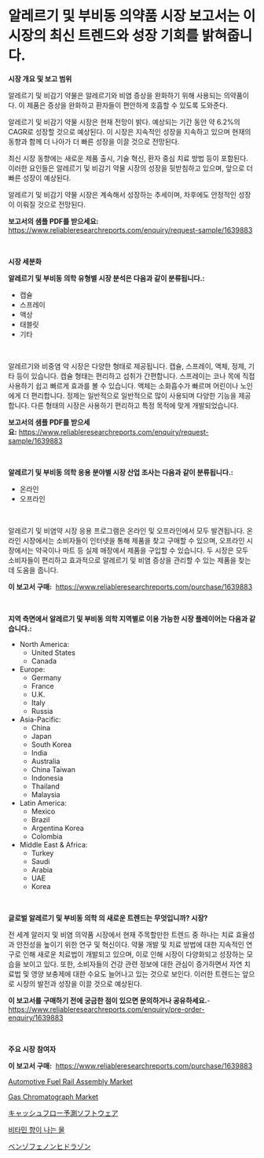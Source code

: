<p><h1>알레르기 및 부비동 의약품 시장 보고서는 이 시장의 최신 트렌드와 성장 기회를 밝혀줍니다.</h1></p><p><strong>시장 개요 및 보고 범위</strong></p>
<p><p>알레르기 및 비감기 약물은 알레르기와 비염 증상을 완화하기 위해 사용되는 의약품이다. 이 제품은 증상을 완화하고 환자들이 편안하게 호흡할 수 있도록 도와준다. </p><p>알레르기 및 비감기 약물 시장은 현재 전망이 밝다. 예상되는 기간 동안 약 6.2%의 CAGR로 성장할 것으로 예상된다. 이 시장은 지속적인 성장을 지속하고 있으며 현재의 동향과 함께 더 나아가 더 빠른 성장을 이끌 것으로 전망된다. </p><p>최신 시장 동향에는 새로운 제품 출시, 기술 혁신, 환자 중심 치료 방법 등이 포함된다. 이러한 요인들은 알레르기 및 비감기 약물 시장의 성장을 뒷받침하고 있으며, 앞으로 더 빠른 성장이 예상된다.</p><p>알레르기 및 비감기 약물 시장은 계속해서 성장하는 추세이며, 차후에도 안정적인 성장이 이뤄질 것으로 전망된다.</p></p>
<p><strong>보고서의 샘플 PDF를 받으세요:</strong> <a href="https://www.reliableresearchreports.com/enquiry/request-sample/1639883">https://www.reliableresearchreports.com/enquiry/request-sample/1639883</a></p>
<p>&nbsp;</p>
<p><strong>시장 세분화</strong></p>
<p><strong>알레르기 및 부비동 의학 유형별 시장 분석은 다음과 같이 분류됩니다.:</strong></p>
<p><ul><li>캡슐</li><li>스프레이</li><li>액상</li><li>태블릿</li><li>기타</li></ul></p>
<p>&nbsp;</p>
<p><p>알레르기와 비중염 약 시장은 다양한 형태로 제공됩니다. 캡슐, 스프레이, 액체, 정제, 기타 등이 있습니다. 캡슐 형태는 편리하고 섭취가 간편합니다. 스프레이는 코나 목에 직접 사용하기 쉽고 빠르게 효과를 볼 수 있습니다. 액체는 소화흡수가 빠르며 어린이나 노인에게 더 편리합니다. 정제는 일반적으로 일반적으로 많이 사용되며 다양한 기능을 제공합니다. 다른 형태의 시장은 사용하기 편리하고 특정 목적에 맞게 개발되었습니다.</p></p>
<p><strong>보고서의 샘플 PDF를 받으세요:</strong>&nbsp;<a href="https://www.reliableresearchreports.com/enquiry/request-sample/1639883">https://www.reliableresearchreports.com/enquiry/request-sample/1639883</a></p>
<p>&nbsp;</p>
<p><strong> 알레르기 및 부비동 의학 응용 분야별 시장 산업 조사는 다음과 같이 분류됩니다.:</strong></p>
<p><ul><li>온라인</li><li>오프라인</li></ul></p>
<p>&nbsp;</p>
<p><p>알레르기 및 비염약 시장 응용 프로그램은 온라인 및 오프라인에서 모두 발견됩니다. 온라인 시장에서는 소비자들이 인터넷을 통해 제품을 찾고 구매할 수 있으며, 오프라인 시장에서는 약국이나 마트 등 실제 매장에서 제품을 구입할 수 있습니다. 두 시장은 모두 소비자들이 편리하고 효과적으로 알레르기 및 비염 증상을 관리할 수 있는 제품을 찾는 데 도움을 줍니다.</p></p>
<p><strong>이 보고서 구매:</strong>&nbsp; <a href="https://www.reliableresearchreports.com/purchase/1639883">https://www.reliableresearchreports.com/purchase/1639883</a></p>
<p>&nbsp;</p>
<p><strong>지역 측면에서 알레르기 및 부비동 의학 지역별로 이용 가능한 시장 플레이어는 다음과 같습니다.:</strong></p>
<p><ul>
    <li>
        North America:
        <ul>
            <li>United States</li>
            <li>Canada</li>
        </ul>
    </li>
    <li>
        Europe:
        <ul>
            <li>Germany</li>
            <li>France</li>
            <li>U.K.</li>
            <li>Italy</li>
            <li>Russia</li>
        </ul>
    </li>
    <li>
        Asia-Pacific:
        <ul>
            <li>China</li>
            <li>Japan</li>
            <li>South Korea</li>
            <li>India</li>
            <li>Australia</li>
            <li>China Taiwan</li>
            <li>Indonesia</li>
            <li>Thailand</li>
            <li>Malaysia</li>
        </ul>
    </li>
    <li>
        Latin America:
        <ul>
            <li>Mexico</li>
            <li>Brazil</li>
            <li>Argentina Korea</li>
            <li>Colombia</li>
        </ul>
    </li>
    <li>
        Middle East & Africa:
        <ul>
            <li>Turkey</li>
            <li>Saudi</li>
            <li>Arabia</li>
            <li>UAE</li>
            <li>Korea</li>
        </ul>
    </li>
    </ul></p>
<p>&nbsp;</p>
<p><strong>글로벌 알레르기 및 부비동 의학 의 새로운 트렌드는 무엇입니까? 시장?</strong></p>
<p><p>전 세계 알러지 및 비염 의약품 시장에서 현재 주목할만한 트렌드 중 하나는 치료 효율성과 안전성을 높이기 위한 연구 및 혁신이다. 약물 개발 및 치료 방법에 대한 지속적인 연구로 인해 새로운 치료법이 개발되고 있으며, 이로 인해 시장이 다양화되고 성장하는 모습을 보이고 있다. 또한, 소비자들의 건강 관련 정보에 대한 관심이 증가하면서 자연 치료법 및 영양 보충제에 대한 수요도 늘어나고 있는 것으로 보인다. 이러한 트렌드는 앞으로 시장의 발전과 성장을 이끌 것으로 예상된다.</p></p>
<p><strong>이 보고서를 구매하기 전에 궁금한 점이 있으면 문의하거나 공유하세요.</strong>- <a href="https://www.reliableresearchreports.com/enquiry/pre-order-enquiry/1639883">https://www.reliableresearchreports.com/enquiry/pre-order-enquiry/1639883</a></p>
<p>&nbsp;</p>
<p><strong>주요 시장 참여자</strong></p>
<p></p>
<p><strong>이 보고서 구매:</strong>&nbsp;&nbsp;<a href="https://www.reliableresearchreports.com/purchase/1639883">https://www.reliableresearchreports.com/purchase/1639883</a></p>
<p><p><a href="https://issuu.com/reportprime-2/docs/automotive-fuel-rail-assembly-market-size-2030.ppt">Automotive Fuel Rail Assembly Market</a></p><p><a href="https://view.publitas.com/reportprime-1/global-gas-chromatograph-market-by-types-applications-and-major-players-with-regional-growth-rate-analysis-and-development-situation-from-2024-to-2031/">Gas Chromatograph Market</a></p><p><a href="https://medium.com/@deontestanton2023/%E3%82%AD%E3%83%A3%E3%83%83%E3%82%B7%E3%83%A5%E3%83%95%E3%83%AD%E3%83%BC%E4%BA%88%E6%B8%AC%E3%82%BD%E3%83%95%E3%83%88%E3%82%A6%E3%82%A7%E3%82%A2%E3%81%AE%E5%B8%82%E5%A0%B4%E8%AA%BF%E6%9F%BB%E3%83%AC%E3%83%9D%E3%83%BC%E3%83%88-%E3%81%9D%E3%81%AE%E6%AD%B4%E5%8F%B2%E3%81%8A%E3%82%88%E3%81%B32031%E5%B9%B4%E3%81%BE%E3%81%A7%E3%81%AE%E4%BA%88%E6%B8%AC-6465dd24a9d5">キャッシュフロー予測ソフトウェア</a></p><p><a href="https://github.com/fredrickeglers/Market-Research-Report-List-1/blob/main/75184059473.md">비타민 향이 나는 물</a></p><p><a href="https://github.com/hwbcz413288296/Market-Research-Report-List-1/blob/main/764944510071.md">ベンゾフェノンヒドラゾン</a></p></p>
